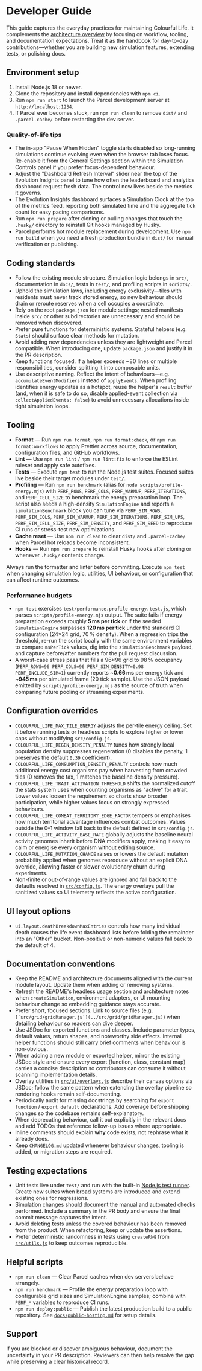 # Developer Guide

This guide captures the everyday practices for maintaining Colourful Life. It
complements the [architecture overview](architecture-overview.md) by focusing on
workflow, tooling, and documentation expectations. Treat it as the handbook for
day-to-day contributions—whether you are building new simulation features,
extending tests, or polishing docs.

## Environment setup

1. Install Node.js 18 or newer.
2. Clone the repository and install dependencies with `npm ci`.
3. Run `npm run start` to launch the Parcel development server at
   `http://localhost:1234`.
4. If Parcel ever becomes stuck, run `npm run clean` to remove `dist/`
   and `.parcel-cache/` before restarting the dev server.

### Quality-of-life tips

- The in-app "Pause When Hidden" toggle starts disabled so long-running
  simulations continue evolving even when the browser tab loses focus. Re-enable
  it from the General Settings section within the Simulation Controls panel if
  you prefer focus-dependent behaviour.
- Adjust the "Dashboard Refresh Interval" slider near the top of the Evolution
  Insights panel to tune how often the leaderboard and analytics dashboard
  request fresh data. The control now lives beside the metrics it governs.
- The Evolution Insights dashboard surfaces a Simulation Clock at the top of
  the metrics feed, reporting both simulated time and the aggregate tick count
  for easy pacing comparisons.
- Run `npm run prepare` after cloning or pulling changes that touch the
  `.husky/` directory to reinstall Git hooks managed by Husky.
- Parcel performs hot module replacement during development. Use
  `npm run build` when you need a fresh production bundle in `dist/` for manual
  verification or publishing.

## Coding standards

- Follow the existing module structure. Simulation logic belongs in `src/`,
  documentation in `docs/`, tests in `test/`, and profiling scripts in
  `scripts/`.
- Uphold the simulation laws, including energy exclusivity—tiles with residents must never track stored energy, so new behaviour
  should drain or reroute reserves when a cell occupies a coordinate.
- Rely on the root `package.json` for module settings; nested manifests inside
  `src/` or other subdirectories are unnecessary and should be removed when
  discovered.
- Prefer pure functions for deterministic systems. Stateful helpers (e.g.
  `Stats`) should surface clear methods for mutation.
- Avoid adding new dependencies unless they are lightweight and Parcel
  compatible. When introducing one, update `package.json` and justify it in the
  PR description.
- Keep functions focused. If a helper exceeds ~80 lines or multiple
  responsibilities, consider splitting it into composable units.
- Use descriptive naming. Reflect the intent of behaviours—e.g.
  `accumulateEventModifiers` instead of `applyEvents`. When profiling identifies
  energy updates as a hotspot, reuse the helper's `result` buffer (and, when it
  is safe to do so, disable applied-event collection via
  `collectAppliedEvents: false`) to avoid unnecessary allocations inside tight
  simulation loops.

## Tooling

- **Format** — Run `npm run format`, `npm run format:check`, or `npm run format:workflows` to apply Prettier across source, documentation, configuration files, and GitHub workflows.
- **Lint** — Use `npm run lint` / `npm run lint:fix` to enforce the ESLint ruleset and apply safe autofixes.
- **Tests** — Execute `npm test` to run the Node.js test suites. Focused suites live beside their target modules under `test/`.
- **Profiling** — Run `npm run benchmark` (alias for `node scripts/profile-energy.mjs`) with `PERF_ROWS`, `PERF_COLS`, `PERF_WARMUP`, `PERF_ITERATIONS`, and `PERF_CELL_SIZE` to benchmark the energy preparation loop. The script also seeds a high-density `SimulationEngine` and reports a `simulationBenchmark` block you can tune via `PERF_SIM_ROWS`, `PERF_SIM_COLS`, `PERF_SIM_WARMUP`, `PERF_SIM_ITERATIONS`, `PERF_SIM_UPS`, `PERF_SIM_CELL_SIZE`, `PERF_SIM_DENSITY`, and `PERF_SIM_SEED` to reproduce CI runs or stress-test new optimizations.
- **Cache reset** — Use `npm run clean` to clear `dist/` and `.parcel-cache/` when Parcel hot reloads become inconsistent.
- **Hooks** — Run `npm run prepare` to reinstall Husky hooks after cloning or whenever `.husky/` contents change.

Always run the formatter and linter before committing. Execute `npm test` when
changing simulation logic, utilities, UI behaviour, or configuration that can
affect runtime outcomes.

### Performance budgets

- `npm test` exercises `test/performance.profile-energy.test.js`, which parses
  `scripts/profile-energy.mjs` output. The suite fails if energy preparation
  exceeds roughly **5 ms per tick** or if the seeded `SimulationEngine`
  surpasses **120 ms per tick** under the standard CI configuration
  (24×24 grid, 70 % density). When a regression trips the threshold, re-run the
  script locally with the same environment variables to compare `msPerTick`
  values, dig into the `simulationBenchmark` payload, and capture before/after
  numbers for the pull request discussion.
- A worst-case stress pass that fills a 96×96 grid to 98 % occupancy
  (`PERF_ROWS=96 PERF_COLS=96 PERF_SIM_DENSITY=0.98 PERF_INCLUDE_SIM=1`)
  currently reports ~**0.66 ms** per energy tick and ~**945 ms** per simulated
  frame (20 tick sample). Use the JSON payload emitted by
  `scripts/profile-energy.mjs` as the source of truth when comparing future
  pooling or streaming experiments.

## Configuration overrides

- `COLOURFUL_LIFE_MAX_TILE_ENERGY` adjusts the per-tile energy ceiling. Set it
  before running tests or headless scripts to explore higher or lower caps
  without modifying `src/config.js`.
- `COLOURFUL_LIFE_REGEN_DENSITY_PENALTY` tunes how strongly local population
  density suppresses regeneration (0 disables the penalty, 1 preserves the
  default `0.39` coefficient).
- `COLOURFUL_LIFE_CONSUMPTION_DENSITY_PENALTY` controls how much additional
  energy cost organisms pay when harvesting from crowded tiles (0 removes the
  tax, 1 matches the baseline density pressure).
- `COLOURFUL_LIFE_TRAIT_ACTIVATION_THRESHOLD` shifts the normalized cutoff the
  stats system uses when counting organisms as "active" for a trait. Lower
  values loosen the requirement so charts show broader participation, while
  higher values focus on strongly expressed behaviours.
- `COLOURFUL_LIFE_COMBAT_TERRITORY_EDGE_FACTOR` tempers or emphasises how much
  territorial advantage influences combat outcomes. Values outside the 0–1
  window fall back to the default defined in `src/config.js`.
- `COLOURFUL_LIFE_ACTIVITY_BASE_RATE` globally adjusts the baseline neural
  activity genomes inherit before DNA modifiers apply, making it easy to calm or
  energise every organism without editing source.
- `COLOURFUL_LIFE_MUTATION_CHANCE` raises or lowers the default mutation
  probability applied when genomes reproduce without an explicit DNA override,
  allowing faster or slower evolutionary churn during experiments.
- Non-finite or out-of-range values are ignored and fall back to the defaults
  resolved in [`src/config.js`](../src/config.js). The energy overlays pull the
  sanitized values so UI telemetry reflects the active configuration.

## UI layout options

- `ui.layout.deathBreakdownMaxEntries` controls how many individual death causes
  the life event dashboard lists before folding the remainder into an "Other"
  bucket. Non-positive or non-numeric values fall back to the default of 4.

## Documentation conventions

- Keep the README and architecture documents aligned with the current module
  layout. Update them when adding or removing systems.
- Refresh the README's headless usage section and architecture notes when
  `createSimulation`, environment adapters, or UI mounting behaviour change so
  embedding guidance stays accurate.
- Prefer short, focused sections. Link to source files (e.g.
  ``[`src/grid/gridManager.js`](../src/grid/gridManager.js)``) when detailing
  behaviour so readers can dive deeper.
- Use JSDoc for exported functions and classes. Include parameter types,
  default values, return shapes, and noteworthy side effects. Internal helper
  functions should still carry brief comments when behaviour is non-obvious.
- When adding a new module or exported helper, mirror the existing JSDoc style
  and ensure every export (function, class, constant map) carries a concise
  description so contributors can consume it without scanning implementation
  details.
- Overlay utilities in [`src/ui/overlays.js`](../src/ui/overlays.js) describe
  their canvas options via JSDoc; follow the same pattern when extending the
  overlay pipeline so rendering hooks remain self-documenting.
- Periodically audit for missing docstrings by searching for `export function`
  / `export default` declarations. Add coverage before shipping changes so the
  codebase remains self-explanatory.
- When deprecating behaviour, call it out explicitly in the relevant docs and
  add TODOs that reference follow-up issues where appropriate.
- Inline comments should explain **why** code exists, not rephrase what it
  already does.
- Keep [`CHANGELOG.md`](../CHANGELOG.md) updated whenever behaviour changes,
  tooling is added, or migration steps are required.

## Testing expectations

- Unit tests live under `test/` and run with the built-in
  [Node.js test runner](https://nodejs.org/api/test.html). Create new suites
  when broad systems are introduced and extend existing ones for regressions.
- Simulation changes should document the manual and automated checks performed.
  Include a summary in the PR body and ensure the final commit message captures
  the intent.
- Avoid deleting tests unless the covered behaviour has been removed from the
  product. When refactoring, keep or update the assertions.
- Prefer deterministic randomness in tests using `createRNG` from
  [`src/utils.js`](../src/utils.js) to keep outcomes reproducible.

## Helpful scripts

- `npm run clean` — Clear Parcel caches when dev servers behave strangely.
- `npm run benchmark` — Profile the energy preparation loop with configurable
  grid sizes and SimulationEngine samples; combine with `PERF_*` variables to
  reproduce CI runs.
- `npm run deploy:public` — Publish the latest production build to a public
  repository. See [`docs/public-hosting.md`](public-hosting.md) for setup
  details.

## Support

If you are blocked or discover ambiguous behaviour, document the uncertainty in
your PR description. Reviewers can then help resolve the gap while preserving a
clear historical record.
